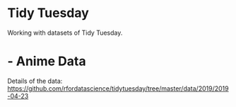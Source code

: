 # Tidy Tuesday
Working with datasets of Tidy Tuesday.

# - Anime Data
Details of the data: https://github.com/rfordatascience/tidytuesday/tree/master/data/2019/2019-04-23
